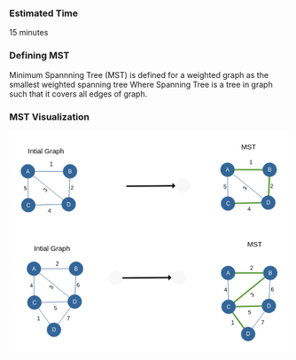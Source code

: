 ### Estimated Time

15 minutes

### Defining MST

Minimum Spannning Tree (MST) is defined for a weighted graph as the smallest weighted spanning tree Where Spanning Tree is a tree in graph such that it covers all edges of graph.

### MST Visualization
<img src="images/mstex.png"/>
